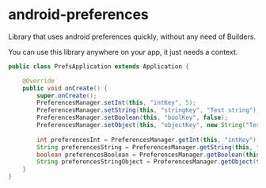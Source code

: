 # android-preferences
Library that uses android preferences quickly, without any need of Builders.

You can use this library anywhere on your app, it just needs a context.

```Java
public class PrefsApplication extends Application {

    @Override
    public void onCreate() {
        super.onCreate();
        PreferencesManager.setInt(this, "intKey", 5);
        PreferencesManager.setString(this, "stringKey", "Test string");
        PreferencesManager.setBoolean(this, "boolKey", false);
        PreferencesManager.setObject(this, "objectKey", new String("Test object"));
        
        int preferencesInt = PreferencesManager.getInt(this, "intKey");
        String preferencesString = PreferencesManager.getString(this, "stringKey");
        boolean preferencesBoolean = PreferencesManager.getBoolean(this, "boolKey");
        String preferencesStringObject = PreferencesManager.getObject(this, "objectKey");
    }
}
```
